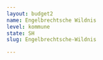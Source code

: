 ```yaml
---
layout: budget2
name: Engelbrechtsche Wildnis
level: kommune
state: SH
slug: Engelbrechtsche-Wildnis

---
```



